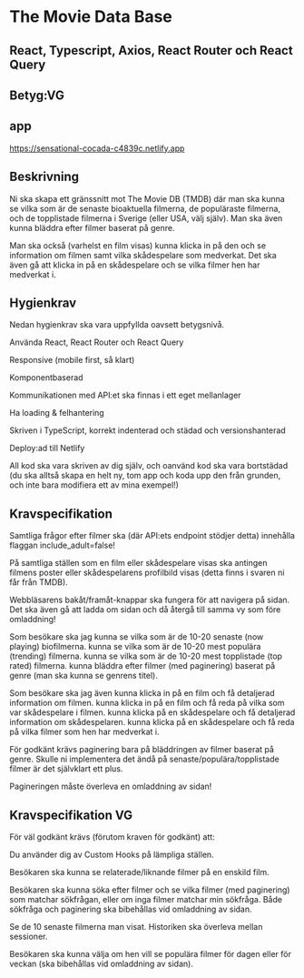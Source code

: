 # The Movie Data Base 

## React, Typescript, Axios, React Router och React Query

## Betyg:VG 

## app
https://sensational-cocada-c4839c.netlify.app


 ## Beskrivning
Ni ska skapa ett gränssnitt mot The Movie DB (TMDB) där man ska kunna se vilka som är de senaste bioaktuella filmerna, de populäraste filmerna, och de topplistade filmerna i Sverige (eller USA, välj själv). Man ska även kunna bläddra efter filmer baserat på genre.

Man ska också (varhelst en film visas) kunna klicka in på den och se information om filmen samt vilka skådespelare som medverkat. Det ska även gå att klicka in på en skådespelare och se vilka filmer hen har medverkat i.

## Hygienkrav
Nedan hygienkrav ska vara uppfyllda oavsett betygsnivå.

Använda React, React Router och React Query

Responsive (mobile first, så klart)

Komponentbaserad

Kommunikationen med API:et ska finnas i ett eget mellanlager

Ha loading & felhantering

Skriven i TypeScript, korrekt indenterad och städad och versionshanterad

Deploy:ad till Netlify

All kod ska vara skriven av dig själv, och oanvänd kod ska vara bortstädad (du ska alltså skapa en helt ny, tom app och koda upp den från grunden, och inte bara modifiera ett av mina exempel!)


## Kravspecifikation
Samtliga frågor efter filmer ska (där API:ets endpoint stödjer detta) innehålla flaggan include_adult=false!

På samtliga ställen som en film eller skådespelare visas ska antingen filmens poster eller skådespelarens profilbild visas (detta finns i svaren ni får från TMDB).

Webbläsarens bakåt/framåt-knappar ska fungera för att navigera på sidan. Det ska även gå att ladda om sidan och då återgå till samma vy som före omladdning!

Som besökare ska jag
kunna se vilka som är de 10-20 senaste (now playing) biofilmerna.
kunna se vilka som är de 10-20 mest populära (trending) filmerna.
kunna se vilka som är de 10-20 mest topplistade (top rated) filmerna.
kunna bläddra efter filmer (med paginering) baserat på genre (man ska kunna se genrens titel).

Som besökare ska jag även
kunna klicka in på en film och få detaljerad information om filmen.
kunna klicka in på en film och få reda på vilka som var skådespelare i filmen.
kunna klicka på en skådespelare och få detaljerad information om skådespelaren.
kunna klicka på en skådespelare och få reda på vilka filmer som hen har medverkat i.

För godkänt krävs paginering bara på bläddringen av filmer baserat på genre. Skulle ni implementera det ändå på senaste/populära/topplistade filmer är det självklart ett plus. 

Pagineringen måste överleva en omladdning av sidan!

## Kravspecifikation VG
För väl godkänt krävs (förutom kraven för godkänt) att:

Du använder dig av Custom Hooks på lämpliga ställen.

Besökaren ska kunna se relaterade/liknande filmer på en enskild film.

Besökaren ska kunna söka efter filmer och se vilka filmer (med paginering) som matchar sökfrågan, eller om inga filmer matchar min sökfråga. Både sökfråga och paginering ska bibehållas vid omladdning av sidan.

Se de 10 senaste filmerna man visat. Historiken ska överleva mellan sessioner.

Besökaren ska kunna välja om hen vill se populära filmer för dagen eller för veckan (ska bibehållas vid omladdning av sidan).
